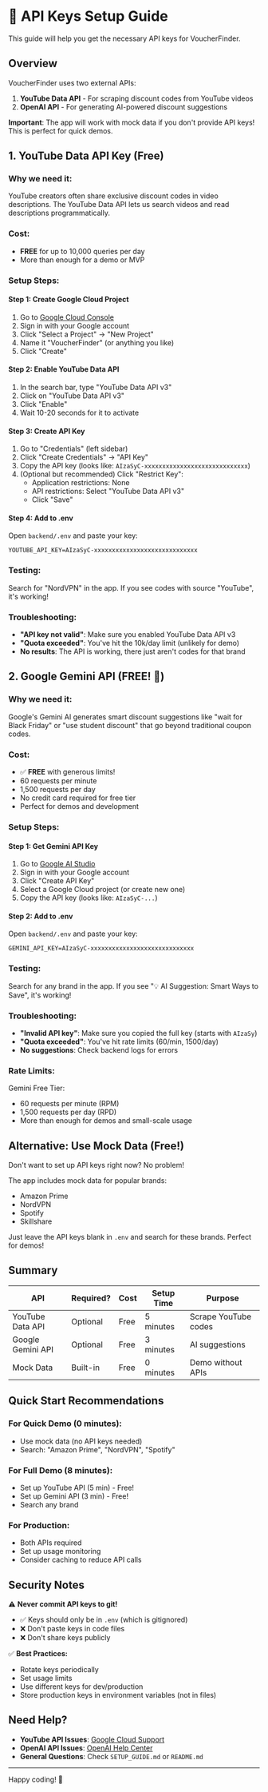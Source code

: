 # 🔑 API Keys Setup Guide

This guide will help you get the necessary API keys for VoucherFinder.

## Overview

VoucherFinder uses two external APIs:
1. **YouTube Data API** - For scraping discount codes from YouTube videos
2. **OpenAI API** - For generating AI-powered discount suggestions

**Important**: The app will work with mock data if you don't provide API keys! This is perfect for quick demos.

## 1. YouTube Data API Key (Free)

### Why we need it:
YouTube creators often share exclusive discount codes in video descriptions. The YouTube Data API lets us search videos and read descriptions programmatically.

### Cost:
- **FREE** for up to 10,000 queries per day
- More than enough for a demo or MVP

### Setup Steps:

#### Step 1: Create Google Cloud Project
1. Go to [Google Cloud Console](https://console.cloud.google.com)
2. Sign in with your Google account
3. Click "Select a Project" → "New Project"
4. Name it "VoucherFinder" (or anything you like)
5. Click "Create"

#### Step 2: Enable YouTube Data API
1. In the search bar, type "YouTube Data API v3"
2. Click on "YouTube Data API v3"
3. Click "Enable"
4. Wait 10-20 seconds for it to activate

#### Step 3: Create API Key
1. Go to "Credentials" (left sidebar)
2. Click "Create Credentials" → "API Key"
3. Copy the API key (looks like: `AIzaSyC-xxxxxxxxxxxxxxxxxxxxxxxxxxxxx`)
4. (Optional but recommended) Click "Restrict Key":
   - Application restrictions: None
   - API restrictions: Select "YouTube Data API v3"
   - Click "Save"

#### Step 4: Add to .env
Open `backend/.env` and paste your key:
```env
YOUTUBE_API_KEY=AIzaSyC-xxxxxxxxxxxxxxxxxxxxxxxxxxxxx
```

### Testing:
Search for "NordVPN" in the app. If you see codes with source "YouTube", it's working!

### Troubleshooting:
- **"API key not valid"**: Make sure you enabled YouTube Data API v3
- **"Quota exceeded"**: You've hit the 10k/day limit (unlikely for demo)
- **No results**: The API is working, there just aren't codes for that brand

## 2. Google Gemini API (FREE! 🎉)

### Why we need it:
Google's Gemini AI generates smart discount suggestions like "wait for Black Friday" or "use student discount" that go beyond traditional coupon codes.

### Cost:
- ✅ **FREE** with generous limits!
- 60 requests per minute
- 1,500 requests per day
- No credit card required for free tier
- Perfect for demos and development

### Setup Steps:

#### Step 1: Get Gemini API Key
1. Go to [Google AI Studio](https://makersuite.google.com/app/apikey)
2. Sign in with your Google account
3. Click "Create API Key"
4. Select a Google Cloud project (or create new one)
5. Copy the API key (looks like: `AIzaSyC-...`)

#### Step 2: Add to .env
Open `backend/.env` and paste your key:
```env
GEMINI_API_KEY=AIzaSyC-xxxxxxxxxxxxxxxxxxxxxxxxxxxxx
```

### Testing:
Search for any brand in the app. If you see "💡 AI Suggestion: Smart Ways to Save", it's working!

### Troubleshooting:
- **"Invalid API key"**: Make sure you copied the full key (starts with `AIzaSy`)
- **"Quota exceeded"**: You've hit rate limits (60/min, 1500/day)
- **No suggestions**: Check backend logs for errors

### Rate Limits:
Gemini Free Tier:
- 60 requests per minute (RPM)
- 1,500 requests per day (RPD)
- More than enough for demos and small-scale usage

## Alternative: Use Mock Data (Free!)

Don't want to set up API keys right now? No problem!

The app includes mock data for popular brands:
- Amazon Prime
- NordVPN
- Spotify
- Skillshare

Just leave the API keys blank in `.env` and search for these brands. Perfect for demos!

## Summary

| API | Required? | Cost | Setup Time | Purpose |
|-----|-----------|------|------------|---------|
| YouTube Data API | Optional | Free | 5 minutes | Scrape YouTube codes |
| Google Gemini API | Optional | Free | 3 minutes | AI suggestions |
| Mock Data | Built-in | Free | 0 minutes | Demo without APIs |

## Quick Start Recommendations

### For Quick Demo (0 minutes):
- Use mock data (no API keys needed)
- Search: "Amazon Prime", "NordVPN", "Spotify"

### For Full Demo (8 minutes):
- Set up YouTube API (5 min) - Free!
- Set up Gemini API (3 min) - Free!
- Search any brand

### For Production:
- Both APIs required
- Set up usage monitoring
- Consider caching to reduce API calls

## Security Notes

⚠️ **Never commit API keys to git!**
- ✅ Keys should only be in `.env` (which is gitignored)
- ❌ Don't paste keys in code files
- ❌ Don't share keys publicly

✅ **Best Practices:**
- Rotate keys periodically
- Set usage limits
- Use different keys for dev/production
- Store production keys in environment variables (not in files)

## Need Help?

- **YouTube API Issues**: [Google Cloud Support](https://support.google.com/googleapi)
- **OpenAI API Issues**: [OpenAI Help Center](https://help.openai.com)
- **General Questions**: Check `SETUP_GUIDE.md` or `README.md`

---

Happy coding! 🚀

